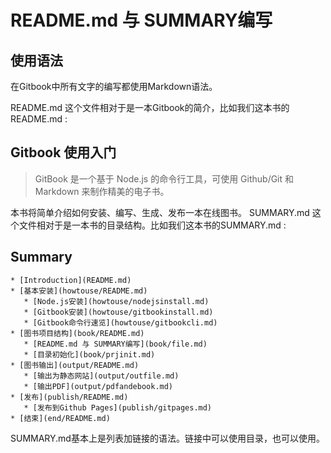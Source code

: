 # README.md 与 SUMMARY编写

## 使用语法

在Gitbook中所有文字的编写都使用Markdown语法。

README.md
这个文件相对于是一本Gitbook的简介，比如我们这本书的README.md :

## Gitbook 使用入门


> GitBook 是一个基于 Node.js 的命令行工具，可使用 Github/Git 和 Markdown 来制作精美的电子书。

本书将简单介绍如何安装、编写、生成、发布一本在线图书。
SUMMARY.md
这个文件相对于是一本书的目录结构。比如我们这本书的SUMMARY.md :

## Summary
```
* [Introduction](README.md)
* [基本安装](howtouse/README.md)
   * [Node.js安装](howtouse/nodejsinstall.md)
   * [Gitbook安装](howtouse/gitbookinstall.md)
   * [Gitbook命令行速览](howtouse/gitbookcli.md)
* [图书项目结构](book/README.md)
   * [README.md 与 SUMMARY编写](book/file.md)
   * [目录初始化](book/prjinit.md)
* [图书输出](output/README.md)
   * [输出为静态网站](output/outfile.md)
   * [输出PDF](output/pdfandebook.md)
* [发布](publish/README.md)
   * [发布到Github Pages](publish/gitpages.md)
* [结束](end/README.md)
```
SUMMARY.md基本上是列表加链接的语法。链接中可以使用目录，也可以使用。